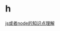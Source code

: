 # h
[js或者node的知识点理解](https://github.com/helpceo/h/wiki/js%E6%88%96%E8%80%85node%E7%9A%84%E7%9F%A5%E8%AF%86%E7%82%B9%E7%90%86%E8%A7%A3)
